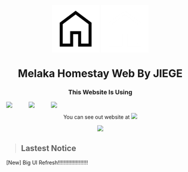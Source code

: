 <p align="center">
  <img width="128" align="center" src="/assets/pg_icon/home.png" media="(prefers-color-scheme: light)">
  <img width="128" align="center" src="/assets/pg_icon_dark/home.png" media="(prefers-color-scheme: dark)">
</p>
<h1 align="center">Melaka Homestay Web By JIEGE</h1>

<h3 align="center">This Website Is Using</h3>
<div align="center">
  <div style="display: flex;">
    <img style="width: 60px;" src="https://cdn.jsdelivr.net/gh/devicons/devicon@latest/icons/html5/html5-original.svg">
    <img style="width: 60px;" src="https://cdn.jsdelivr.net/gh/devicons/devicon@latest/icons/css3/css3-original.svg">
    <img style="width: 60px;" src="https://cdn.jsdelivr.net/gh/devicons/devicon@latest/icons/javascript/javascript-original.svg">
  </div>
</div>

<p align="center">You can see out website at <a href="https://melakahomestay-beta.eu.org"><img src="https://img.shields.io/badge/Melaka%20Homestay-Click%20To%20See%20Our%20Website-brightgreen%22"></a></p>
<p align="center"><img src="https://jiegephoto.netlify.app/mh.png"></p>

> ## Lastest Notice
[New] Big UI Refresh!!!!!!!!!!!!!!!!!!!!
